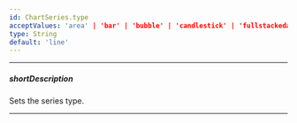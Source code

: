 ```yaml
---
id: ChartSeries.type
acceptValues: 'area' | 'bar' | 'bubble' | 'candlestick' | 'fullstackedarea' | 'fullstackedbar' | 'fullstackedline' | 'fullstackedspline' | 'fullstackedsplinearea' | 'line' | 'rangearea' | 'rangebar' | 'scatter' | 'spline' | 'splinearea' | 'stackedarea' | 'stackedbar' | 'stackedline' | 'stackedspline' | 'stackedsplinearea' | 'steparea' | 'stepline' | 'stock'
type: String
default: 'line'
---
```

---
##### shortDescription
Sets the series type.

---
